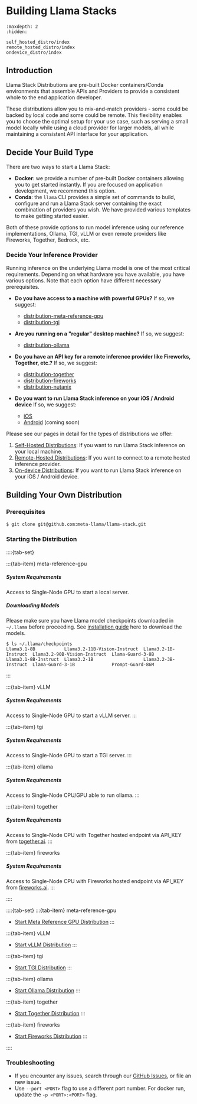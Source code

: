 # Building Llama Stacks

```{toctree}
:maxdepth: 2
:hidden:

self_hosted_distro/index
remote_hosted_distro/index
ondevice_distro/index
```
## Introduction

Llama Stack Distributions are pre-built Docker containers/Conda environments that assemble APIs and Providers to provide a consistent whole to the end application developer.

These distributions allow you to mix-and-match providers - some could be backed by local code and some could be remote. This flexibility enables you to choose the optimal setup for your use case, such as serving a small model locally while using a cloud provider for larger models, all while maintaining a consistent API interface for your application.


## Decide Your Build Type
There are two ways to start a Llama Stack:

- **Docker**: we provide a number of pre-built Docker containers allowing you to get started instantly. If you are focused on application development, we recommend this option.
- **Conda**: the `llama` CLI provides a simple set of commands to build, configure and run a Llama Stack server containing the exact combination of providers you wish. We have provided various templates to make getting started easier.

Both of these provide options to run model inference using our reference implementations, Ollama, TGI, vLLM or even remote providers like Fireworks, Together, Bedrock, etc.

### Decide Your Inference Provider

Running inference on the underlying Llama model is one of the most critical requirements. Depending on what hardware you have available, you have various options. Note that each option have different necessary prerequisites.

- **Do you have access to a machine with powerful GPUs?**
If so, we suggest:
  - [distribution-meta-reference-gpu](./self_hosted_distro/meta-reference-gpu.md)
  - [distribution-tgi](./self_hosted_distro/tgi.md)

- **Are you running on a "regular" desktop machine?**
If so, we suggest:
  - [distribution-ollama](./self_hosted_distro/ollama.md)

- **Do you have an API key for a remote inference provider like Fireworks, Together, etc.?** If so, we suggest:
  - [distribution-together](./remote_hosted_distro/together.md)
  - [distribution-fireworks](./remote_hosted_distro/fireworks.md)
  - [distribution-nutanix](./remote_hosted_distro/nutanix.md)

- **Do you want to run Llama Stack inference on your iOS / Android device** If so, we suggest:
  - [iOS](./ondevice_distro/ios_sdk.md)
  - [Android](https://github.com/meta-llama/llama-stack-client-kotlin) (coming soon)

Please see our pages in detail for the types of distributions we offer:

1. [Self-Hosted Distributions](./self_hosted_distro/index.md): If you want to run Llama Stack inference on your local machine.
2. [Remote-Hosted Distributions](./remote_hosted_distro/index.md): If you want to connect to a remote hosted inference provider.
3. [On-device Distributions](./ondevice_distro/index.md): If you want to run Llama Stack inference on your iOS / Android device.

## Building Your Own Distribution

### Prerequisites

```bash
$ git clone git@github.com:meta-llama/llama-stack.git
```


### Starting the Distribution

::::{tab-set}

:::{tab-item} meta-reference-gpu
##### System Requirements
Access to Single-Node GPU to start a local server.

##### Downloading Models
Please make sure you have Llama model checkpoints downloaded in `~/.llama` before proceeding. See [installation guide](../cli_reference/download_models.md) here to download the models.

```
$ ls ~/.llama/checkpoints
Llama3.1-8B           Llama3.2-11B-Vision-Instruct  Llama3.2-1B-Instruct  Llama3.2-90B-Vision-Instruct  Llama-Guard-3-8B
Llama3.1-8B-Instruct  Llama3.2-1B                   Llama3.2-3B-Instruct  Llama-Guard-3-1B              Prompt-Guard-86M
```

:::

:::{tab-item} vLLM
##### System Requirements
Access to Single-Node GPU to start a vLLM server.
:::

:::{tab-item} tgi
##### System Requirements
Access to Single-Node GPU to start a TGI server.
:::

:::{tab-item} ollama
##### System Requirements
Access to Single-Node CPU/GPU able to run ollama.
:::

:::{tab-item} together
##### System Requirements
Access to Single-Node CPU with Together hosted endpoint via API_KEY from [together.ai](https://api.together.xyz/signin).
:::

:::{tab-item} fireworks
##### System Requirements
Access to Single-Node CPU with Fireworks hosted endpoint via API_KEY from [fireworks.ai](https://fireworks.ai/).
:::

::::


::::{tab-set}
:::{tab-item} meta-reference-gpu
- [Start Meta Reference GPU Distribution](./self_hosted_distro/meta-reference-gpu.md)
:::

:::{tab-item} vLLM
- [Start vLLM Distribution](./self_hosted_distro/remote-vllm.md)
:::

:::{tab-item} tgi
- [Start TGI Distribution](./self_hosted_distro/tgi.md)
:::

:::{tab-item} ollama
- [Start Ollama Distribution](./self_hosted_distro/ollama.md)
:::

:::{tab-item} together
- [Start Together Distribution](./self_hosted_distro/together.md)
:::

:::{tab-item} fireworks
- [Start Fireworks Distribution](./self_hosted_distro/fireworks.md)
:::

::::

### Troubleshooting

- If you encounter any issues, search through our [GitHub Issues](https://github.com/meta-llama/llama-stack/issues), or file an new issue.
- Use `--port <PORT>` flag to use a different port number. For docker run, update the `-p <PORT>:<PORT>` flag.
